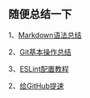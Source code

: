 ## 随便总结一下

1、[Markdown语法总结](https://github.com/beat-the-buzzer/my-tips/tree/master/markdown)

2、[Git基本操作总结](https://github.com/beat-the-buzzer/my-tips/tree/master/git)

3、[ESLint配置教程](https://github.com/beat-the-buzzer/my-tips/tree/master/eslint)

2、[给GitHub提速](https://github.com/beat-the-buzzer/my-tips/tree/master/github)